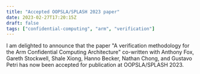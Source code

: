 ```yaml
---
title: "Accepted OOPSLA/SPLASH 2023 paper"
date: 2023-02-27T17:20:15Z
draft: false
tags: ["confidential-computing", "arm", "verification"]
---
```


I am delighted to announce that the paper "A verification methodology for the Arm Confidential Computing Architecture" co-written with Anthony Fox, Gareth Stockwell, Shale Xiong, Hanno Becker, Nathan Chong, and Gustavo Petri has now been accepted for publication at OOPSLA/SPLASH 2023.

